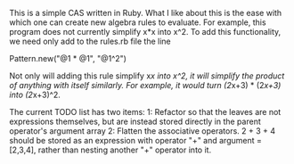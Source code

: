 This is a simple CAS written in Ruby.  What I like about this is the ease with which one can create new algebra rules to evaluate.  For example, this program does not currently simplify x*x into x^2.  To add this functionality, we need only add to the rules.rb file the line

Pattern.new("@1 * @1", "@1^2")

Not only will adding this rule simplify x*x into x^2, it will simplify the product of anything with itself similarly.  For example, it would turn (2*x+3) * (2*x+3) into (2*x+3)^2.

The current TODO list has two items:
1: Refactor so that the leaves are not expressions themselves, but are instead stored directly in the parent operator's argument array
2: Flatten the associative operators.  2 + 3 + 4 should be stored as an expression with operator "+" and argument = [2,3,4], rather than nesting another "+" operator into it.
